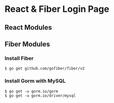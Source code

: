# React & Fiber Login Page

## React Modules

## Fiber Modules
### Install Fiber
```
$ go get github.com/gofiber/fiber/v2
```

### Install Gorm with MySQL
```
$ go get -u gorm.io/gorm
$ go get -u gorm.io/driver/mysql
```